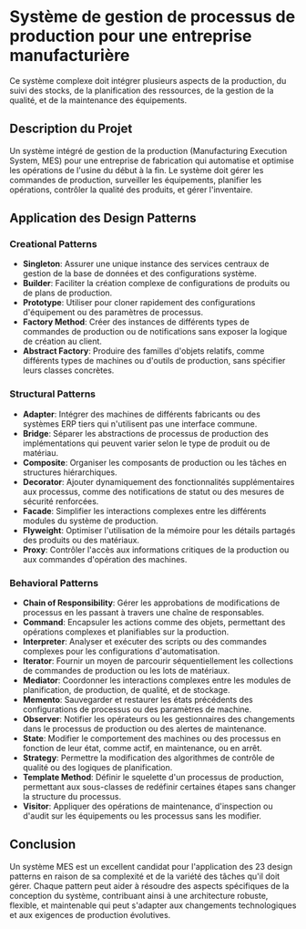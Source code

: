 # Système de gestion de processus de production pour une entreprise manufacturière

Ce système complexe doit intégrer plusieurs aspects de la production, du suivi des stocks, de la planification des ressources, de la gestion de la qualité, et de la maintenance des équipements.

## Description du Projet

Un système intégré de gestion de la production (Manufacturing Execution System, MES) pour une entreprise de fabrication qui automatise et optimise les opérations de l'usine du début à la fin. Le système doit gérer les commandes de production, surveiller les équipements, planifier les opérations, contrôler la qualité des produits, et gérer l'inventaire.

## Application des Design Patterns

### Creational Patterns

- **Singleton**: Assurer une unique instance des services centraux de gestion de la base de données et des configurations système.
- **Builder**: Faciliter la création complexe de configurations de produits ou de plans de production.
- **Prototype**: Utiliser pour cloner rapidement des configurations d'équipement ou des paramètres de processus.
- **Factory Method**: Créer des instances de différents types de commandes de production ou de notifications sans exposer la logique de création au client.
- **Abstract Factory**: Produire des familles d'objets relatifs, comme différents types de machines ou d'outils de production, sans spécifier leurs classes concrètes.

### Structural Patterns

- **Adapter**: Intégrer des machines de différents fabricants ou des systèmes ERP tiers qui n'utilisent pas une interface commune.
- **Bridge**: Séparer les abstractions de processus de production des implémentations qui peuvent varier selon le type de produit ou de matériau.
- **Composite**: Organiser les composants de production ou les tâches en structures hiérarchiques.
- **Decorator**: Ajouter dynamiquement des fonctionnalités supplémentaires aux processus, comme des notifications de statut ou des mesures de sécurité renforcées.
- **Facade**: Simplifier les interactions complexes entre les différents modules du système de production.
- **Flyweight**: Optimiser l'utilisation de la mémoire pour les détails partagés des produits ou des matériaux.
- **Proxy**: Contrôler l'accès aux informations critiques de la production ou aux commandes d'opération des machines.

### Behavioral Patterns

- **Chain of Responsibility**: Gérer les approbations de modifications de processus en les passant à travers une chaîne de responsables.
- **Command**: Encapsuler les actions comme des objets, permettant des opérations complexes et planifiables sur la production.
- **Interpreter**: Analyser et exécuter des scripts ou des commandes complexes pour les configurations d'automatisation.
- **Iterator**: Fournir un moyen de parcourir séquentiellement les collections de commandes de production ou les lots de matériaux.
- **Mediator**: Coordonner les interactions complexes entre les modules de planification, de production, de qualité, et de stockage.
- **Memento**: Sauvegarder et restaurer les états précédents des configurations de processus ou des paramètres de machine.
- **Observer**: Notifier les opérateurs ou les gestionnaires des changements dans le processus de production ou des alertes de maintenance.
- **State**: Modifier le comportement des machines ou des processus en fonction de leur état, comme actif, en maintenance, ou en arrêt.
- **Strategy**: Permettre la modification des algorithmes de contrôle de qualité ou des logiques de planification.
- **Template Method**: Définir le squelette d'un processus de production, permettant aux sous-classes de redéfinir certaines étapes sans changer la structure du processus.
- **Visitor**: Appliquer des opérations de maintenance, d'inspection ou d'audit sur les équipements ou les processus sans les modifier.

## Conclusion

Un système MES est un excellent candidat pour l'application des 23 design patterns en raison de sa complexité et de la variété des tâches qu'il doit gérer. Chaque pattern peut aider à résoudre des aspects spécifiques de la conception du système, contribuant ainsi à une architecture robuste, flexible, et maintenable qui peut s'adapter aux changements technologiques et aux exigences de production évolutives.

